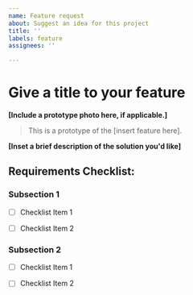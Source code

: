 ```yaml
---
name: Feature request
about: Suggest an idea for this project
title: ''
labels: feature
assignees: ''

---
```


# Give a title to your feature

**[Include a prototype photo here, if applicable.]**

> This is a prototype of the [insert feature here].

**[Inset a brief description of the solution you'd like]**

## Requirements Checklist:

### Subsection 1

- [ ] Checklist Item 1

- [ ] Checklist Item 2

### Subsection 2

- [ ] Checklist Item 1

- [ ] Checklist Item 2

